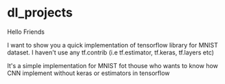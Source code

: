 # dl_projects
Hello Friends

I want to show you a quick implementation of tensorflow library for MNIST dataset. I haven't use any tf.contrib (i.e tf.estimator, tf.keras, tf.layers etc)

It's a simple implementation for MNIST fot thouse who wants to know how CNN implement without keras or estimators in tensorflow
